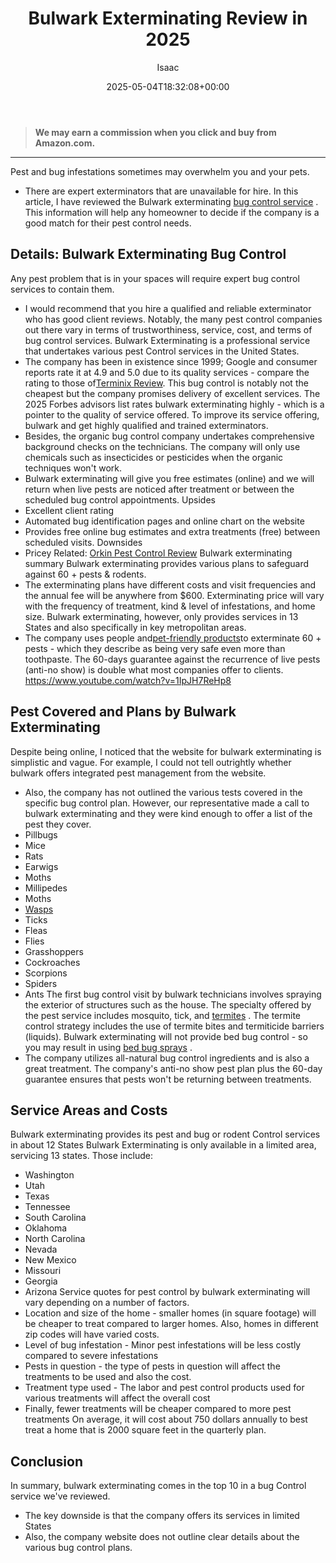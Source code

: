 ﻿---
author: Isaac
layout: post
title: Bulwark Exterminating Review in 2025
date: '2025-05-04T18:32:08+00:00'
categories:
- Exterminators
tags: []
slug: /bulwark-exterminating-review/
lastmod: 2025-05-07T12:21:26+03:00
---
> **We may earn a commission when you click and buy from Amazon.com.**
>

---
Pest and bug infestations sometimes may overwhelm you and your pets.
- There are expert exterminators that are unavailable for hire.
In this article, I have reviewed the Bulwark exterminating
[bug control service](https://pestpolicy.com/pest-control-near-me/)
.
This information will help any homeowner to decide if the company is a good match for their pest control needs.
## Details: Bulwark Exterminating Bug Control
Any pest problem that is in your spaces will require expert bug control services to contain them.
- I would recommend that you hire a qualified and reliable exterminator who has good client reviews.
Notably, the many pest control companies out there vary in terms of trustworthiness, service, cost, and terms of bug control services.
Bulwark Exterminating is a professional service that undertakes various pest Control services in the United States.
- The company has been in existence since 1999; Google and consumer reports rate it at 4.9 and 5.0 due to its quality services - compare the rating to those of[Terminix Review](https://pestpolicy.com/terminix-review/).
This bug control is notably not the cheapest but the company promises delivery of excellent services.
The 2025 Forbes advisors list rates bulwark exterminating highly - which is a pointer to the quality of service offered.
To improve its service offering, bulwark and get highly qualified and trained exterminators.
- Besides, the organic bug control company undertakes comprehensive background checks on the technicians.
The company will only use chemicals such as insecticides or pesticides when the organic techniques won't work.
- Bulwark exterminating will give you free estimates (online) and we will return when live pests are noticed after treatment or between the scheduled bug control appointments.
Upsides
- Excellent client rating
- Automated bug identification pages and online chart on the website
- Provides free online bug estimates and extra treatments (free) between scheduled visits.
Downsides
- Pricey
Related:
[Orkin Pest Control Review](https://pestpolicy.com/orkin-pest-control-review/)
Bulwark exterminating summary
Bulwark exterminating provides various plans to safeguard against 60 + pests & rodents.
- The exterminating plans have different costs and visit frequencies and the annual fee will be anywhere from $600.
Exterminating price will vary with the frequency of treatment, kind & level of infestations, and home size.
Bulwark exterminating, however, only provides services in 13 States and also specifically in key metropolitan areas.
- The company uses people and[pet-friendly products](https://pestpolicy.com/pet-safe-spider-killer/)to exterminate 60 + pests - which they describe as being very safe even more than toothpaste.
The 60-days guarantee against the recurrence of live pests (anti-no show) is double what most companies offer to clients.
https://www.youtube.com/watch?v=1IpJH7ReHp8
## Pest Covered and Plans by Bulwark Exterminating
Despite being online, I noticed that the website for bulwark exterminating is simplistic and vague.
For example, I could not tell outrightly whether bulwark offers integrated pest management from the website.
- Also, the company has not outlined the various tests covered in the specific bug control plan.
However, our representative made a call to bulwark exterminating and they were kind enough to offer a list of the pest they cover.
- Pillbugs
- Mice
- Rats
- Earwigs
- Moths
- Millipedes
- Moths
- [Wasps](https://pestpolicy.com/best-wasp-spray/)
- Ticks
- Fleas
- Flies
- Grasshoppers
- Cockroaches
- Scorpions
- Spiders
- Ants
The first bug control visit by bulwark technicians involves spraying the exterior of structures such as the house.
The specialty offered by the pest service includes mosquito, tick, and
[termites](https://pestpolicy.com/best-termite-killer/)
.
The termite control strategy includes the use of termite bites and termiticide barriers (liquids).
Bulwark exterminating will not provide bed bug control - so you may result in using
[bed bug sprays](https://pestpolicy.com/best-bed-bug-spray/)
.
- The company utilizes all-natural bug control ingredients and is also a great treatment.
The company's anti-no show pest plan plus the 60-day guarantee ensures that pests won't be returning between treatments.
## Service Areas and Costs
Bulwark exterminating provides its pest and bug or rodent Control services in about 12 States
Bulwark Exterminating is only available in a limited area, servicing 13 states. Those include:
- Washington
- Utah
- Texas
- Tennessee
- South Carolina
- Oklahoma
- North Carolina
- Nevada
- New Mexico
- Missouri
- Georgia
- Arizona
Service quotes for pest control by bulwark exterminating will vary depending on a number of factors.
- Location and size of the home - smaller homes (in square footage) will be cheaper to treat compared to larger homes. Also, homes in different zip codes will have varied costs.
- Level of bug infestation - Minor pest infestations will be less costly compared to severe infestations
- Pests in question - the type of pests in question will affect the treatments to be used and also the cost.
- Treatment type used - The labor and pest control products used for various treatments will affect the overall cost
- Finally, fewer treatments will be cheaper compared to more pest treatments
On average, it will cost about 750 dollars annually to best treat a home that is 2000 square feet in the quarterly plan.
## Conclusion
In summary, bulwark exterminating comes in the top 10 in a bug Control service we've reviewed.
- The key downside is that the company offers its services in limited States
- Also, the company website does not outline clear details about the various bug control plans.